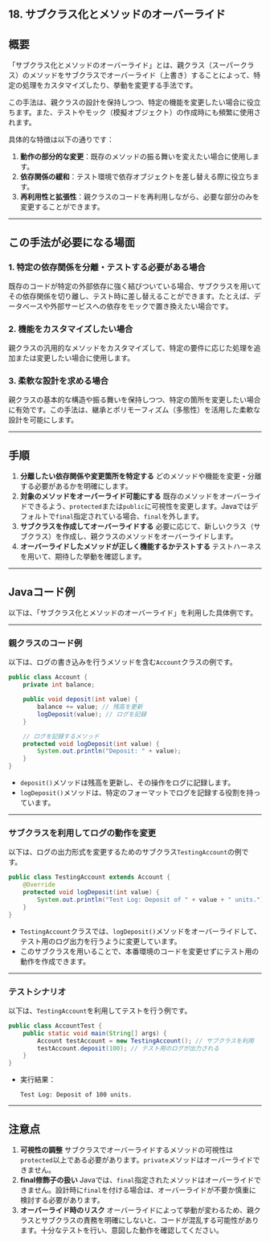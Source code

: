 ## 18. サブクラス化とメソッドのオーバーライド

## **概要**

「サブクラス化とメソッドのオーバーライド」とは、親クラス（スーパークラス）のメソッドをサブクラスでオーバーライド（上書き）することによって、特定の処理をカスタマイズしたり、挙動を変更する手法です。

この手法は、親クラスの設計を保持しつつ、特定の機能を変更したい場合に役立ちます。また、テストやモック（模擬オブジェクト）の作成時にも頻繁に使用されます。

具体的な特徴は以下の通りです：

1. **動作の部分的な変更**：既存のメソッドの振る舞いを変えたい場合に使用します。
2. **依存関係の緩和**：テスト環境で依存オブジェクトを差し替える際に役立ちます。
3. **再利用性と拡張性**：親クラスのコードを再利用しながら、必要な部分のみを変更することができます。

---

## **この手法が必要になる場面**

### **1. 特定の依存関係を分離・テストする必要がある場合**

既存のコードが特定の外部依存に強く結びついている場合、サブクラスを用いてその依存関係を切り離し、テスト時に差し替えることができます。たとえば、データベースや外部サービスへの依存をモックで置き換えたい場合です。

### **2. 機能をカスタマイズしたい場合**

親クラスの汎用的なメソッドをカスタマイズして、特定の要件に応じた処理を追加または変更したい場合に使用します。

### **3. 柔軟な設計を求める場合**

親クラスの基本的な構造や振る舞いを保持しつつ、特定の箇所を変更したい場合に有効です。この手法は、継承とポリモーフィズム（多態性）を活用した柔軟な設計を可能にします。

---

## **手順**

1. **分離したい依存関係や変更箇所を特定する**
どのメソッドや機能を変更・分離する必要があるかを明確にします。
2. **対象のメソッドをオーバーライド可能にする**
既存のメソッドをオーバーライドできるよう、`protected`または`public`に可視性を変更します。Javaではデフォルトで`final`指定されている場合、`final`を外します。
3. **サブクラスを作成してオーバーライドする**
必要に応じて、新しいクラス（サブクラス）を作成し、親クラスのメソッドをオーバーライドします。
4. **オーバーライドしたメソッドが正しく機能するかテストする**
テストハーネスを用いて、期待した挙動を確認します。

---

## **Javaコード例**

以下は、「サブクラス化とメソッドのオーバーライド」を利用した具体例です。

---

### **親クラスのコード例**

以下は、ログの書き込みを行うメソッドを含む`Account`クラスの例です。

```java
public class Account {
    private int balance;

    public void deposit(int value) {
        balance += value; // 残高を更新
        logDeposit(value); // ログを記録
    }

    // ログを記録するメソッド
    protected void logDeposit(int value) {
        System.out.println("Deposit: " + value);
    }
}

```

- `deposit()`メソッドは残高を更新し、その操作をログに記録します。
- `logDeposit()`メソッドは、特定のフォーマットでログを記録する役割を持っています。

---

### **サブクラスを利用してログの動作を変更**

以下は、ログの出力形式を変更するためのサブクラス`TestingAccount`の例です。

```java
public class TestingAccount extends Account {
    @Override
    protected void logDeposit(int value) {
        System.out.println("Test Log: Deposit of " + value + " units.");
    }
}

```

- `TestingAccount`クラスでは、`logDeposit()`メソッドをオーバーライドして、テスト用のログ出力を行うように変更しています。
- このサブクラスを用いることで、本番環境のコードを変更せずにテスト用の動作を作成できます。

---

### **テストシナリオ**

以下は、`TestingAccount`を利用してテストを行う例です。

```java
public class AccountTest {
    public static void main(String[] args) {
        Account testAccount = new TestingAccount(); // サブクラスを利用
        testAccount.deposit(100); // テスト用のログが出力される
    }
}

```

- 実行結果：
    
    ```
    Test Log: Deposit of 100 units.
    
    ```
    

---

## **注意点**

1. **可視性の調整**
サブクラスでオーバーライドするメソッドの可視性は`protected`以上である必要があります。`private`メソッドはオーバーライドできません。
2. **final修飾子の扱い**
Javaでは、`final`指定されたメソッドはオーバーライドできません。設計時に`final`を付ける場合は、オーバーライドが不要か慎重に検討する必要があります。
3. **オーバーライド時のリスク**
オーバーライドによって挙動が変わるため、親クラスとサブクラスの責務を明確にしないと、コードが混乱する可能性があります。十分なテストを行い、意図した動作を確認してください。